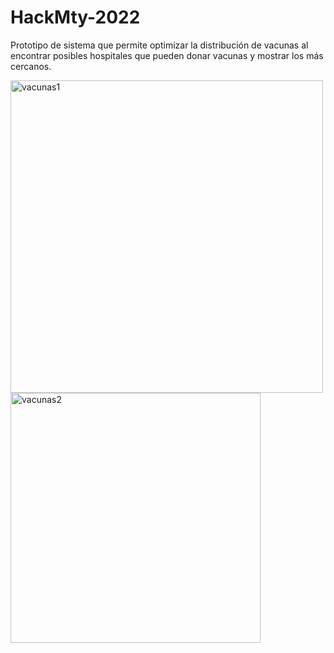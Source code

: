 # HackMty-2022
Prototipo de sistema que permite optimizar la distribución de vacunas al encontrar posibles hospitales que pueden donar vacunas y mostrar los más cercanos.

<img width="500" alt="vacunas1" src="https://user-images.githubusercontent.com/109093534/198199623-09db33c5-0fe3-4165-b264-0a0edb86620e.png">
<img width="400" alt="vacunas2" src="https://user-images.githubusercontent.com/109093534/198199624-c1133301-5c47-49d4-b280-03158a164027.png">
